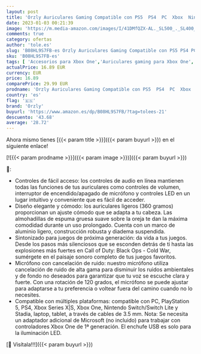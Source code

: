 ```yaml
---
layout: post
title: 'Orzly Auriculares Gaming Compatible con PS5  PS4  PC  Xbox  Nintendo Switch  con microfono  Sonido Premiun RGB Luz LED  cancelación de Ruido - Hornet RXH -20 Siberia Edicion'
date: 2023-01-03 00:21:39
image: 'https://m.media-amazon.com/images/I/41DMfQZX-AL._SL500_._SL400_.jpg'
comments: true
category: ofertas
author: 'tole.es'
slug: 'B08HL9S7FB-es Orzly Auriculares Gaming Compatible con PS5 PS4 PC Xbox...'
sku: 'B08HL9S7FB-es'
tags: [ 'Accesorios para Xbox One','Auriculares gaming para Xbox One','Hardware y juegos para Nintendo Switch','Hardware y juegos para PlayStation 4','Hardware y juegos para Xbox One','Hardware y juegos para Xbox Series X y S','Videojuegos','nintendo','orzly','ps4','ps5','xbox','🇪🇸', ]
actualPrice: 16.89 EUR
currency: EUR
price: 16.89
comparePrice: 29.99 EUR
prodname: 'Orzly Auriculares Gaming Compatible con PS5  PS4  PC  Xbox  Nintendo Switch  con microfono  Sonido Premiun RGB Luz LED  cancelación de Ruido - Hornet RXH -20 Siberia Edicion'
country: 'es'
flag: '🇪🇸'
brand: 'Orzly'
buyurl: 'https://www.amazon.es/dp/B08HL9S7FB/?tag=tolees-21'
descuento: '43.68'
average: '28.72'
---
```


Ahora mismo tienes [{{< param title >}}]({{< param buyurl >}}) en el siguiente enlace!

[![{{< param prodname >}}]({{< param image >}})]({{< param buyurl >}})

🔎:

- Controles de fácil acceso: los controles de audio en línea mantienen todas las funciones de tus auriculares como controles de volumen, interruptor de encendido/apagado de micrófono y controles LED en un lugar intuitivo y conveniente que es fácil de acceder.
- Diseño elegante y cómodo: los auriculares ligeros (360 gramos) proporcionan un ajuste cómodo que se adapta a tu cabeza. Las almohadillas de espuma gruesa suave sobre la oreja te dan la máxima comodidad durante un uso prolongado. Cuenta con un marco de aluminio ligero, construcción robusta y diadema suspendida.
- Sintonizado para juegos de próxima generación: da vida a tus juegos. Desde los pasos más silenciosos que se esconden detrás de ti hasta las explosiones más fuertes en Call of Duty: Black Ops - Cold War, sumérgete en el paisaje sonoro completo de tus juegos favoritos.
- Micrófono con cancelación de ruido: nuestro micrófono utiliza cancelación de ruido de alta gama para disminuir los ruidos ambientales y de fondo no deseados para garantizar que tu voz se escuche clara y fuerte. Con una rotación de 120 grados, el micrófono se puede ajustar para adaptarse a tu preferencia o voltear fuera del camino cuando no lo necesites.
- Compatible con múltiples plataformas: compatible con PC, PlayStation 5, PS4, Xbox Series X|S, Xbox One, Nintendo Switch/Switch Lite y Stadia, laptop, tablet, a través de cables de 3.5 mm. Nota: Se necesita un adaptador adicional de Microsoft (no incluido) para trabajar con controladores Xbox One de 1ª generación. El enchufe USB es solo para la iluminación LED.

[🛒 Visítala!!!]({{< param buyurl >}})
